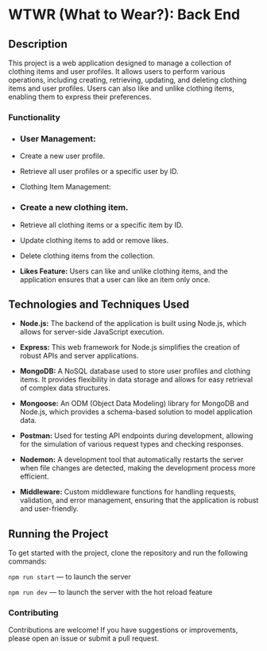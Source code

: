 # WTWR (What to Wear?): Back End

## Description

This project is a web application designed to manage a collection of clothing items and user profiles. It allows users to perform various operations, including creating, retrieving, updating, and deleting clothing items and user profiles. Users can also like and unlike clothing items, enabling them to express their preferences.

### Functionality

- ### User Management:

- Create a new user profile.
- Retrieve all user profiles or a specific user by ID.
- Clothing Item Management:

- ### Create a new clothing item.
- Retrieve all clothing items or a specific item by ID.
- Update clothing items to add or remove likes.
- Delete clothing items from the collection.
- **Likes Feature:** Users can like and unlike clothing items, and the application ensures that a user can like an item only once.

## Technologies and Techniques Used

- **Node.js:** The backend of the application is built using Node.js, which allows for server-side JavaScript execution.

- **Express:** This web framework for Node.js simplifies the creation of robust APIs and server applications.

- **MongoDB:** A NoSQL database used to store user profiles and clothing items. It provides flexibility in data storage and allows for easy retrieval of complex data structures.

- **Mongoose:** An ODM (Object Data Modeling) library for MongoDB and Node.js, which provides a schema-based solution to model application data.

- **Postman:** Used for testing API endpoints during development, allowing for the simulation of various request types and checking responses.

- **Nodemon:** A development tool that automatically restarts the server when file changes are detected, making the development process more efficient.

- **Middleware:** Custom middleware functions for handling requests, validation, and error management, ensuring that the application is robust and user-friendly.

## Running the Project

To get started with the project, clone the repository and run the following commands:

`npm run start` — to launch the server

`npm run dev` — to launch the server with the hot reload feature

### Contributing

Contributions are welcome! If you have suggestions or improvements, please open an issue or submit a pull request.
